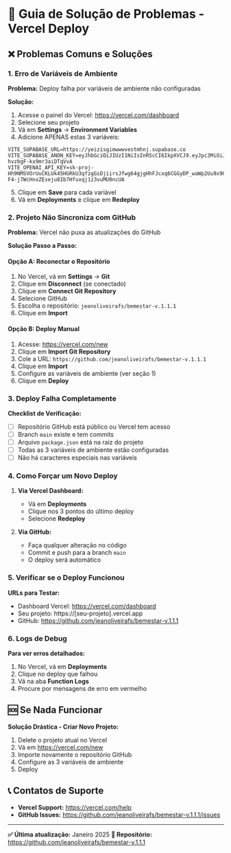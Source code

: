 # 🔧 Guia de Solução de Problemas - Vercel Deploy

## ❌ Problemas Comuns e Soluções

### 1. Erro de Variáveis de Ambiente

**Problema:** Deploy falha por variáveis de ambiente não configuradas

**Solução:**
1. Acesse o painel do Vercel: https://vercel.com/dashboard
2. Selecione seu projeto
3. Vá em **Settings** → **Environment Variables**
4. Adicione APENAS estas 3 variáveis:

```
VITE_SUPABASE_URL=https://yeizisgimwwwvestmhnj.supabase.co
VITE_SUPABASE_ANON_KEY=eyJhbGciOiJIUzI1NiIsInR5cCI6IkpXVCJ9.eyJpc3MiOiJzdXBhYmFzZSIsInJlZiI6InllaXppc2dpbXd3d3Zlc3RtaG5qIiwicm9sZSI6ImFub24iLCJpYXQiOjE3NTI5NjExMTUsImV4cCI6MjA2ODUzNzExNX0.GexbZxkm0BqPUlZ9cgH5j-hvzbgF-kx9mr3aiDTqVvA
VITE_OPENAI_API_KEY=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
```

5. Clique em **Save** para cada variável
6. Vá em **Deployments** e clique em **Redeploy**

### 2. Projeto Não Sincroniza com GitHub

**Problema:** Vercel não puxa as atualizações do GitHub

**Solução Passo a Passo:**

#### Opção A: Reconectar o Repositório
1. No Vercel, vá em **Settings** → **Git**
2. Clique em **Disconnect** (se conectado)
3. Clique em **Connect Git Repository**
4. Selecione GitHub
5. Escolha o repositório: `jeanoliveirafs/bemestar-v.1.1.1`
6. Clique em **Import**

#### Opção B: Deploy Manual
1. Acesse: https://vercel.com/new
2. Clique em **Import Git Repository**
3. Cole a URL: `https://github.com/jeanoliveirafs/bemestar-v.1.1.1`
4. Clique em **Import**
5. Configure as variáveis de ambiente (ver seção 1)
6. Clique em **Deploy**

### 3. Deploy Falha Completamente

**Checklist de Verificação:**

- [ ] Repositório GitHub está público ou Vercel tem acesso
- [ ] Branch `main` existe e tem commits
- [ ] Arquivo `package.json` está na raiz do projeto
- [ ] Todas as 3 variáveis de ambiente estão configuradas
- [ ] Não há caracteres especiais nas variáveis

### 4. Como Forçar um Novo Deploy

1. **Via Vercel Dashboard:**
   - Vá em **Deployments**
   - Clique nos 3 pontos do último deploy
   - Selecione **Redeploy**

2. **Via GitHub:**
   - Faça qualquer alteração no código
   - Commit e push para a branch `main`
   - O deploy será automático

### 5. Verificar se o Deploy Funcionou

**URLs para Testar:**
- Dashboard Vercel: https://vercel.com/dashboard
- Seu projeto: https://[seu-projeto].vercel.app
- GitHub: https://github.com/jeanoliveirafs/bemestar-v.1.1.1

### 6. Logs de Debug

**Para ver erros detalhados:**
1. No Vercel, vá em **Deployments**
2. Clique no deploy que falhou
3. Vá na aba **Function Logs**
4. Procure por mensagens de erro em vermelho

## 🆘 Se Nada Funcionar

**Solução Drástica - Criar Novo Projeto:**

1. Delete o projeto atual no Vercel
2. Vá em https://vercel.com/new
3. Importe novamente o repositório GitHub
4. Configure as 3 variáveis de ambiente
5. Deploy

## 📞 Contatos de Suporte

- **Vercel Support:** https://vercel.com/help
- **GitHub Issues:** https://github.com/jeanoliveirafs/bemestar-v.1.1.1/issues

---

**✅ Última atualização:** Janeiro 2025
**🔗 Repositório:** https://github.com/jeanoliveirafs/bemestar-v.1.1.1